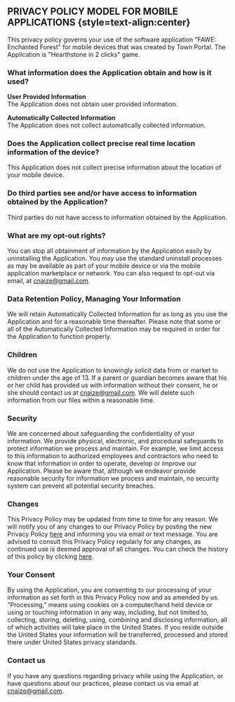 ## PRIVACY POLICY MODEL FOR MOBILE APPLICATIONS {style=text-align:center}

This privacy policy governs your use of the software application "FAWE: Enchanted Forest" for mobile devices that was created by Town Portal. The Application is "Hearthstone in 2 clicks" game.

### What information does the Application obtain and how is it used?

**User Provided Information**\
The Application does not obtain user provided information.

**Automatically Collected Information**\
The Application does not collect automatically collected information.

### Does the Application collect precise real time location information of the device?
This Application does not collect precise information about the location of your mobile device.

### Do third parties see and/or have access to information obtained by the Application?
Third parties do not have access to information obtained by the Application.

### What are my opt-out rights?
You can stop all obtainment of information by the Application easily by uninstalling the Application. You may use the standard uninstall processes as may be available as part of your mobile device or via the mobile application marketplace or network. You can also request to opt-out via email, at cnaize@gmail.com.

### **Data Retention Policy, Managing Your Information**
We will retain Automatically Collected Information for as long as you use the Application and for a reasonable time thereafter. Please note that some or all of the Automatically Collected Information may be required in order for the Application to function properly.

### **Children**
We do not use the Application to knowingly solicit data from or market to children under the age of 13. If a parent or guardian becomes aware that his or her child has provided us with information without their consent, he or she should contact us at cnaize@gmail.com. We will delete such information from our files within a reasonable time.

### **Security**
We are concerned about safeguarding the confidentiality of your information. We provide physical, electronic, and procedural safeguards to protect information we process and maintain. For example, we limit access to this information to authorized employees and contractors who need to know that information in order to operate, develop or improve our Application. Please be aware that, although we endeavor provide reasonable security for information we process and maintain, no security system can prevent all potential security breaches.

### **Changes**
This Privacy Policy may be updated from time to time for any reason. We will notify you of any changes to our Privacy Policy by posting the new Privacy Policy [here](https://cnaize.github.io/fawe-policy/) and informing you via email or text message. You are advised to consult this Privacy Policy regularly for any changes, as continued use is deemed approval of all changes. You can check the history of this policy by clicking [here](https://github.com/cnaize/fawe-policy/commits/gh-pages/index.md).

### **Your Consent**
By using the Application, you are consenting to our processing of your information as set forth in this Privacy Policy now and as amended by us. "Processing,” means using cookies on a computer/hand held device or using or touching information in any way, including, but not limited to, collecting, storing, deleting, using, combining and disclosing information, all of which activities will take place in the United States. If you reside outside the United States your information will be transferred, processed and stored there under United States privacy standards.

### **Contact us**
If you have any questions regarding privacy while using the Application, or have questions about our practices, please contact us via email at cnaize@gmail.com.

